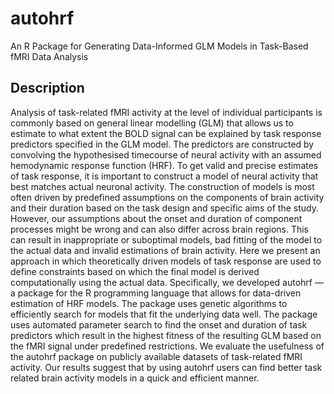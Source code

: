 # autohrf

An R Package for Generating Data-Informed GLM Models in Task-Based fMRI Data Analysis

## Description

Analysis of task-related fMRI activity at the level of individual participants is commonly based on general linear modelling (GLM) that allows us to estimate to what extent the BOLD signal can be explained by task response predictors specified in the GLM model. The predictors are constructed by convolving the hypothesised timecourse of neural activity with an assumed hemodynamic response function (HRF). To get valid and precise estimates of task response, it is important to construct a model of neural activity that best matches actual neuronal activity. The construction of models is most often driven by predefined assumptions on the components of brain activity and their duration based on the task design and specific aims of the study. However, our assumptions about the onset and duration of component processes might be wrong and can also differ across brain regions. This can result in inappropriate or suboptimal models, bad fitting of the model to the actual data and invalid estimations of brain activity. Here we present an approach in which theoretically driven models of task response are used to define constraints based on which the final model is derived computationally using the actual data. Specifically, we developed autohrf — a package for the R programming language that allows for data-driven estimation of HRF models. The package uses genetic algorithms to efficiently search for models that fit the underlying data well. The package uses automated parameter search to find the onset and duration of task predictors which result in the highest fitness of the resulting GLM based on the fMRI signal under predefined restrictions. We evaluate the usefulness of the autohrf package on publicly available datasets of task-related fMRI activity. Our results suggest that by using autohrf users can find better task related brain activity models in a quick and efficient manner.
